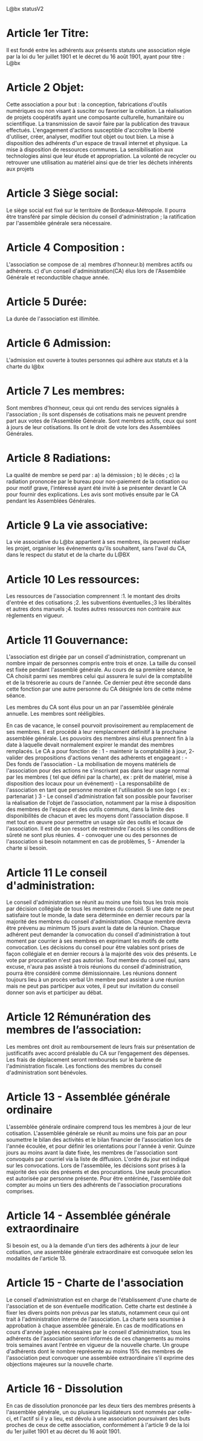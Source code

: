 L@bx statusV2


# Article 1er Titre:
Il est fondé entre les adhérents aux présents statuts une association régie par la loi du 1er juillet 1901 et le décret du 16 août 1901, ayant pour titre : L@bx

# Article 2 Objet:
Cette association a pour but : la conception, fabrications d'outils numériques ou non visant à susciter ou favoriser la création. La réalisation de projets coopératifs ayant une composante culturelle, humanitaire ou scientifique. La transmission de savoir faire par la publication des travaux effectués. L'engagement d'actions susceptible d'accroître la liberté d'utiliser, créer, analyser, modifier tout objet ou tout bien. La mise à disposition des adhérents d'un espace de travail internet et physique. La mise à disposition de ressources communes. La sensibilisation aux technologies ainsi que leur étude et appropriation. La volonté de recycler ou retrouver une utilisation au matériel ainsi que de trier les déchets inhérents aux projets

# Article 3 Siège social:
Le siège social est fixé sur le territoire de Bordeaux-Métropole. Il pourra être transféré par simple décision du conseil d'administration ; la ratification par l'assemblée générale sera nécessaire.


# Article 4 Composition :
L'association se compose de :a) membres d'honneur.b) membres actifs ou adhérents. c) d'un conseil d'administration(CA)   élus lors de l'Assemblée Générale et reconductible chaque année.


# Article 5 Durée:
La durée de l'association est illimitée.

# Article 6 Admission:
L'admission est ouverte à toutes personnes qui adhère aux statuts et à la charte du l@bx

# Article 7 Les membres:
Sont membres d'honneur, ceux qui ont rendu des services signalés à l'association ; ils sont dispensés de cotisations mais ne peuvent prendre part aux votes de l'Assemblée Générale. Sont membres actifs, ceux qui sont à jours de leur cotisations. Ils ont le droit de vote lors des Assemblées Générales.

# Article 8 Radiations:
La qualité de membre se perd par : a) la démission ; b) le décès ; c) la radiation prononcée par le bureau pour non-paiement de la cotisation ou pour motif grave, l'intéressé ayant été invité  à se présenter devant le CA  pour fournir des explications.  Les avis sont motivés ensuite par le CA pendant les Assemblées Générales. 

# Article 9 La vie associative:
La vie associative du L@bx appartient à ses membres, ils peuvent réaliser les projet, organiser les événements qu'ils souhaitent, sans l'aval du CA, dans le respect du statut et de la charte du L@BX

# Article 10 Les ressources:
Les ressources de l'association comprennent :1. le montant des droits d'entrée et des cotisations ;2. les subventions éventuelles.;3 les libéralités et autres dons manuels ;4. toutes autres ressources non contraire aux règlements en vigueur.

# Article 11 Gouvernance:
L'association est dirigée par un conseil d'administration, comprenant un nombre impair de personnes compris entre trois et onze.
La taille du conseil est fixée pendant l'assemblé générale.
Au cours de sa première séance, le CA choisit parmi ses membres celui qui assurera le suivi de la comptabilité et de la trésorerie au cours de l'année. Ce dernier peut être secondé dans cette fonction par une autre personne du CA désignée lors de cette même séance.

Les membres du CA sont élus pour un an par l'assemblée générale annuelle. Les membres sont rééligibles.

En cas de vacance, le conseil pourvoit provisoirement au remplacement de ses membres. Il est
procédé à leur remplacement définitif à la prochaine assemblée générale. Les pouvoirs des
membres ainsi élus prennent fin à la date à laquelle devait normalement expirer le mandat des
membres remplacés.
Le CA a pour fonction de :
1 - maintenir la comptabilité à jour, 
2- valider des propositions d'actions venant des adhérents et engageant  : 
    - Des fonds de l'association
    - La mobilisation de moyens matériels de l'association pour des actions ne s'inscrivant pas dans leur usage normal par les membres ( tel que défini par la charte), ex : prêt de matériel, mise à disposition des locaux pour un événement)
    - La responsabilité de l'association en tant que personne morale et l'utilisation de son logo ( ex : partenariat )
3 -  Le conseil d'administration fait son possible pour favoriser la réalisation de l'objet de l'association, notamment par la mise à disposition des membres de l'espace et des outils communs, dans la limite des disponibilités de chacun et avec les moyens dont l'association dispose. Il met tout en œuvre pour permettre un usage sûr des outils et locaux de l'association. Il est de son ressort de restreindre l'accès si les conditions de sûreté ne sont plus réunies. 
4 - convoquer une ou des personnes de l'association si besoin notamment en cas de problèmes, 
5 - Amender la charte si besoin.
    
# Article 11 Le conseil d'administration:
Le conseil d'administration se réunit au moins une fois tous les trois mois par décision collégiale de tous les membres du conseil. 
Si une date ne peut satisfaire tout le monde, la date sera déterminée en dernier recours par la majorité des membres du conseil d'administration.
Chaque membre devra être prévenu au minimum 15 jours avant la date de la réunion. 
Chaque adhérent peut demander la convocation du conseil d'administration à tout moment par courrier à ses membres en exprimant les motifs de cette convocation. 
Les décisions du conseil pour être valables sont prises de façon collégiale et en dernier recours à la majorité des voix des présents. Le vote par procuration n'est pas autorisé. 
Tout membre du conseil qui, sans excuse, n'aura pas assisté à trois réunions du conseil d'administration, pourra être considéré comme démissionnaire. 
Les réunions donnent toujours lieu à un procès verbal
Un membre peut assister à une réunion mais ne peut pas participer aux votes, il peut sur invitation du conseil donner son avis et participer au débat.

# Article 12 Rémunération des membres de l’association:
Les membres ont droit au remboursement de leurs frais sur présentation de justificatifs avec accord préalable du CA sur l’engagement des dépenses. 
Les frais de déplacement seront remboursés sur le barème de l'administration fiscale. 
Les fonctions des membres du conseil d'administration sont bénévoles.
 
# Article 13 - Assemblée générale ordinaire
L'assemblée générale ordinaire comprend tous les membres à jour de leur cotisation.
L'assemblée générale se réunit au moins une fois par an pour soumettre le bilan des activités
et le bilan financier de l'association lors de l'année écoulée, et pour définir les orientations
pour l'année à venir. Quinze jours au moins avant la date fixée, les membres de l'association
sont convoqués par courriel via la liste de diffusion. L'ordre du jour est indiqué sur les convocations. Lors de
l'assemblée, les décisions sont prises à la majorité des voix des présents et des procurations.
Une seule procuration est autorisée par personne présente. Pour être entérinée, l'assemblée
doit compter au moins un tiers des adhérents de l'association procurations comprises.

# Article 14 - Assemblée générale extraordinaire
Si besoin est, ou à la demande d'un tiers des adhérents à jour de leur cotisation, une assemblée
générale extraordinaire est convoquée selon les modalités de l'article 13.
 
# Article 15 - Charte de l'association
Le conseil d'administration est en charge de l'établissement d'une charte de l'association et de
son éventuelle modification. Cette charte est destinée à fixer les divers points non prévus par
les statuts, notamment ceux qui ont trait à l'administration interne de l'association.
La charte sera soumise à approbation à chaque assemblée générale. En cas de modifications
en cours d'année jugées nécessaires par le conseil d'administration, tous les adhérents de
l'association seront informés de ces changements au moins trois semaines avant l'entrée en
vigueur de la nouvelle charte. Un groupe d'adhérents dont le nombre représente au moins 15% des membres de l'association peut convoquer une assemblée extraordinaire s’il exprime des objections majeures sur la nouvelle charte.

# Article 16 - Dissolution
En cas de dissolution prononcée par les deux tiers des membres présents à l'assemblée
générale, un ou plusieurs liquidateurs sont nommés par celle-ci, et l'actif si il y a lieu, est
dévolu à une association poursuivant des buts proches de ceux de cette association,
conformément à l'article 9 de la loi du 1er juillet 1901 et au décret du 16 août 1901.
